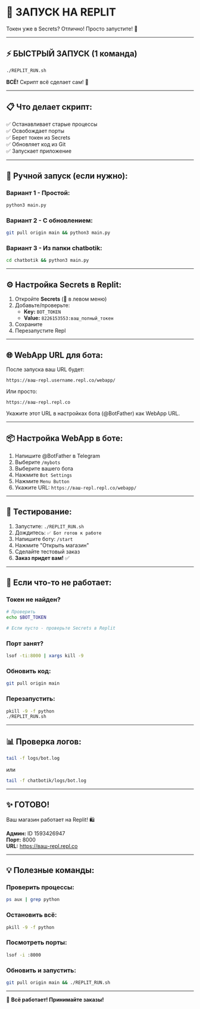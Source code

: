 # 🚀 ЗАПУСК НА REPLIT

Токен уже в Secrets? Отлично! Просто запустите! 🎉

---

## ⚡ БЫСТРЫЙ ЗАПУСК (1 команда)

```bash
./REPLIT_RUN.sh
```

**ВСЁ!** Скрипт всё сделает сам! 🎯

---

## 📋 Что делает скрипт:

✅ Останавливает старые процессы  
✅ Освобождает порты  
✅ Берет токен из Secrets  
✅ Обновляет код из Git  
✅ Запускает приложение  

---

## 🎯 Ручной запуск (если нужно):

### Вариант 1 - Простой:
```bash
python3 main.py
```

### Вариант 2 - С обновлением:
```bash
git pull origin main && python3 main.py
```

### Вариант 3 - Из папки chatbotik:
```bash
cd chatbotik && python3 main.py
```

---

## ⚙️ Настройка Secrets в Replit:

1. Откройте **Secrets** (🔐 в левом меню)
2. Добавьте/проверьте:
   - **Key:** `BOT_TOKEN`
   - **Value:** `8226153553:ваш_полный_токен`
3. Сохраните
4. Перезапустите Repl

---

## 🌐 WebApp URL для бота:

После запуска ваш URL будет:
```
https://ваш-repl.username.repl.co/webapp/
```

Или просто:
```
https://ваш-repl.repl.co
```

Укажите этот URL в настройках бота (@BotFather) как WebApp URL.

---

## 📦 Настройка WebApp в боте:

1. Напишите @BotFather в Telegram
2. Выберите `/mybots`
3. Выберите вашего бота
4. Нажмите `Bot Settings`
5. Нажмите `Menu Button`
6. Укажите URL: `https://ваш-repl.repl.co/webapp/`

---

## 🧪 Тестирование:

1. Запустите: `./REPLIT_RUN.sh`
2. Дождитесь: `✅ Бот готов к работе`
3. Напишите боту: `/start`
4. Нажмите "Открыть магазин"
5. Сделайте тестовый заказ
6. **Заказ придет вам!** ✅

---

## 🐛 Если что-то не работает:

### Токен не найден?
```bash
# Проверить
echo $BOT_TOKEN

# Если пусто - проверьте Secrets в Replit
```

### Порт занят?
```bash
lsof -ti:8000 | xargs kill -9
```

### Обновить код:
```bash
git pull origin main
```

### Перезапустить:
```bash
pkill -9 -f python
./REPLIT_RUN.sh
```

---

## 📊 Проверка логов:

```bash
tail -f logs/bot.log
```

или

```bash
tail -f chatbotik/logs/bot.log
```

---

## ✨ ГОТОВО!

Ваш магазин работает на Replit! 🛍️

**Админ:** ID 1593426947  
**Порт:** 8000  
**URL:** https://ваш-repl.repl.co

---

## 💡 Полезные команды:

### Проверить процессы:
```bash
ps aux | grep python
```

### Остановить всё:
```bash
pkill -9 -f python
```

### Посмотреть порты:
```bash
lsof -i :8000
```

### Обновить и запустить:
```bash
git pull origin main && ./REPLIT_RUN.sh
```

---

🎉 **Всё работает! Принимайте заказы!**

